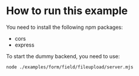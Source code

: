 # How to run this example
You need to install the following npm packages:
- cors
- express

To start the dummy backend, you need to use:
```
node ./examples/form/field/fileupload/server.mjs
```
